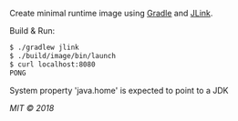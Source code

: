 Create minimal runtime image using [Gradle](https://gradle.org/) and [JLink](https://docs.oracle.com/javase/9/tools/jlink.htm).

Build & Run:

```bash
$ ./gradlew jlink
$ ./build/image/bin/launch
$ curl localhost:8080
PONG
```

System property 'java.home' is expected to point to a JDK

_MIT © 2018_
